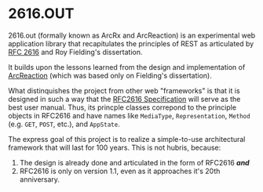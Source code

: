 # 2616.OUT
2616.out (formally known as ArcRx and ArcReaction) is an experimental web application library that recapitulates the principles of REST as articulated by [RFC 2616](https://tools.ietf.org/html/rfc2616) and Roy Fielding's dissertation.

It builds upon the lessons learned from the design and implementation of [ArcReaction](https://github.com/noblethrasher/OkExample/tree/master/Projects/ArcReaction) (which was based only on Fielding's dissertation).

What distinquishes the project from other web "frameworks" is that it is designed in such a way that the [RFC2616 Specification](https://www.ietf.org/rfc/rfc2616.txt) will serve as the best user manual. Thus, its princple classes correpond to the principle objects in RFC2616 and have names like `MediaType`, `Representation`, `Method` (e.g. `GET`, `POST`, etc.), and `AppState`.

The express goal of this project is to realize a simple-to-use architectural framework that will last for 100 years. This is not  hubris, because:

1. The design is already done and articulated in the form of RFC2616 ***and***
2. RFC2616 is only on version 1.1, even as it approaches it's 20th anniversary.



